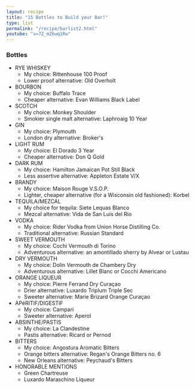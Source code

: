 ```yaml
---
layout: recipe
title: "15 Bottles to Build your Bar!"
type: list
permalink: "/recipe/barlist2.html"
youtube: "v=7Z_mZ6wq1Rw"
---
```


### Bottles

- RYE WHISKEY
    - My choice: Rittenhouse 100 Proof
    - Lower proof alternative: Old Overholt
- BOURBON
    - My choice: Buffalo Trace
    - Cheaper alternative: Evan Williams Black Label
- SCOTCH
    - My choice: Monkey Shoulder
    - Smokier single malt alternative: Laphroaig 10 Year
- GIN
    - My choice: Plymouth
    - London dry alternative: Broker's
- LIGHT RUM
    - My choice: El Dorado 3 Year
    - Cheaper alternative: Don Q Gold
- DARK RUM
    - My choice: Hamilton Jamaican Pot Still Black
    - Less assertive alternative: Appleton Estate V/X
- BRANDY
    - My choice: Maison Rouge V.S.O.P.
    - Lighter, cheaper alternative (for a Wisconsin old fashioned): Korbel
- TEQUILA/MEZCAL
    - My choice for tequila: Siete Lequas Blanco
    - Mezcal alternative: Vida de San Luis del Rio
- VODKA
    - My choice: Rider Vodka from Union Horse Distilling Co.
    - Traditional alternative: Russian Standard
- SWEET VERMOUTH
    - My choice: Cochi Vermouth di Torino
    - Adventurous alternative: an amontillado sherry by Alvear or Lustau
- DRY VERMOUTH
    - My choice: Dolin Vermouth de Chambery Dry
    - Adventurous alternative: Lillet Blanc or Cocchi Americano
- ORANGE LIQUEUR
    - My choice: Pierre Ferrand Dry Cura&ccedil;ao
    - Drier alternative: Luxardo Triplum Triple Sec
    - Sweeter alternative: Marie Brizard Orange Cura&ccedil;ao
- AP&eacute;RITIF/DIGESTIF
    - My choice: Campari
    - Sweeter alternative: Aperol
- ABSINTHE/PASTIS
    - My choice: La Clandestine
    - Pastis alternative: Ricard or Pernod
- BITTERS
    - My choice: Angostura Aromatic Bitters
    - Orange bitters alternative: Regan's Orange Bitters no. 6
    - New Orleans alternative: Peychaud's Bitters
- HONORABLE MENTIONS
    - Green Chartreuse
    - Luxardo Maraschino Liqueur
